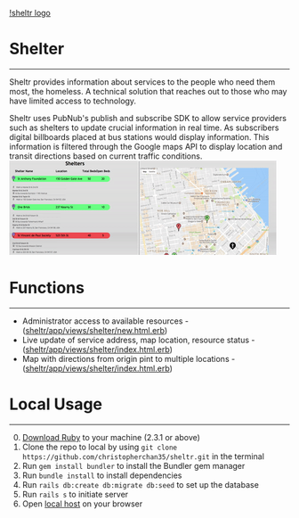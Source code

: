 [!sheltr logo](/public/LOGO.png)
# Shelter
___

Sheltr provides information about services to the people who need them most, the homeless. A technical solution that reaches out to those who may have limited access to technology.

Sheltr uses PubNub's publish and subscribe SDK to allow service providers such as shelters to update crucial information in real time. As subscribers digital billboards placed at bus stations would display information. This information is filtered through the Google maps API to display location and transit directions based on current traffic conditions.
  ![sheltr demo](/public/demo.gif)
# Functions
___
- Administrator access to available resources - ([sheltr/app/views/shelter/new.html.erb](https://github.com/christopherchan35/sheltr/blob/development/app/views/shelter/new.html.erb))
- Live update of service address, map location, resource status - ([sheltr/app/views/shelter/index.html.erb](https://github.com/christopherchan35/sheltr/blob/development/app/views/shelter/index.html.erb))
- Map with directions from origin pint to multiple locations - ([sheltr/app/views/shelter/index.html.erb](https://github.com/christopherchan35/sheltr/blob/development/app/views/shelter/index.html.erb))

# Local Usage
___
0. [Download Ruby](https://www.ruby-lang.org/en/downloads/) to your machine (2.3.1 or above)
1. Clone the repo to local by using `git clone https://github.com/christopherchan35/sheltr.git` in the terminal
2. Run `gem install bundler` to install the Bundler gem manager
3. Run `bundle install` to install dependencies
4. Run `rails db:create db:migrate db:seed` to set up the database
5. Run `rails s` to initiate server
6. Open [local host](localhost:3000) on your browser
